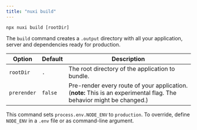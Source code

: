 ```yaml
---
title: "nuxi build"
---
```


```{bash}
npx nuxi build [rootDir]
```

The `build` command creates a `.output` directory with all your application, server and dependencies ready for production.

Option        | Default          | Description
-------------------------|-----------------|------------------
`rootDir` | `.` | The root directory of the application to bundle.
`prerender` | `false` | Pre-render every route of your application. (**note:** This is an experimental flag. The behavior might be changed.)

This command sets `process.env.NODE_ENV` to `production`. To override, define `NODE_ENV` in a `.env` file or as command-line argument.
